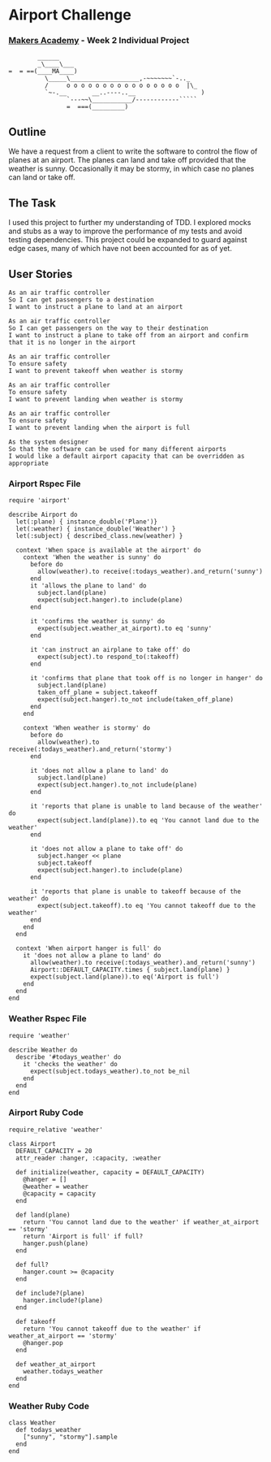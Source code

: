 # Airport Challenge
### [Makers Academy](https://www.makersacademy.com) - Week 2 Individual Project


```
        ______
        _\____\___
=  = ==(____MA____)
          \_____\___________________,-~~~~~~~`-.._
          /     o o o o o o o o o o o o o o o o  |\_
          `~-.__       __..----..__                  )
                `---~~\___________/------------`````
                =  ===(_________)

```

## Outline
We have a request from a client to write the software to control the flow of planes at an airport. The planes can land and take off provided that the weather is sunny. Occasionally it may be stormy, in which case no planes can land or take off. 

## The Task
I used this project to further my understanding of TDD. I explored mocks and stubs as a way to improve the performance of my tests and avoid testing dependencies. This project could be expanded to guard against edge cases, many of which have not been accounted for as of yet. 

## User Stories
```
As an air traffic controller 
So I can get passengers to a destination 
I want to instruct a plane to land at an airport

As an air traffic controller 
So I can get passengers on the way to their destination 
I want to instruct a plane to take off from an airport and confirm that it is no longer in the airport

As an air traffic controller 
To ensure safety 
I want to prevent takeoff when weather is stormy 

As an air traffic controller 
To ensure safety 
I want to prevent landing when weather is stormy 

As an air traffic controller 
To ensure safety 
I want to prevent landing when the airport is full 

As the system designer
So that the software can be used for many different airports
I would like a default airport capacity that can be overridden as appropriate
```

### Airport Rspec File
```
require 'airport'

describe Airport do
  let(:plane) { instance_double('Plane')}
  let(:weather) { instance_double('Weather') }
  let(:subject) { described_class.new(weather) }

  context 'When space is available at the airport' do
    context 'When the weather is sunny' do
      before do
        allow(weather).to receive(:todays_weather).and_return('sunny')
      end
      it 'allows the plane to land' do
        subject.land(plane)
        expect(subject.hanger).to include(plane)
      end

      it 'confirms the weather is sunny' do
        expect(subject.weather_at_airport).to eq 'sunny'
      end

      it 'can instruct an airplane to take off' do
        expect(subject).to respond_to(:takeoff)
      end

      it 'confirms that plane that took off is no longer in hanger' do
        subject.land(plane)
        taken_off_plane = subject.takeoff
        expect(subject.hanger).to_not include(taken_off_plane)
      end
    end

    context 'When weather is stormy' do
      before do
        allow(weather).to receive(:todays_weather).and_return('stormy')
      end

      it 'does not allow a plane to land' do
        subject.land(plane)
        expect(subject.hanger).to_not include(plane)
      end

      it 'reports that plane is unable to land because of the weather' do
        expect(subject.land(plane)).to eq 'You cannot land due to the weather'
      end

      it 'does not allow a plane to take off' do
        subject.hanger << plane
        subject.takeoff
        expect(subject.hanger).to include(plane)
      end

      it 'reports that plane is unable to takeoff because of the weather' do
        expect(subject.takeoff).to eq 'You cannot takeoff due to the weather'
      end
    end
  end

  context 'When airport hanger is full' do
    it 'does not allow a plane to land' do
      allow(weather).to receive(:todays_weather).and_return('sunny')
      Airport::DEFAULT_CAPACITY.times { subject.land(plane) }
      expect(subject.land(plane)).to eq('Airport is full')
    end
  end
end
```

### Weather Rspec File
```
require 'weather'

describe Weather do
  describe '#todays_weather' do
    it 'checks the weather' do
      expect(subject.todays_weather).to_not be_nil
    end
  end
end
```
### Airport Ruby Code
```
require_relative 'weather'

class Airport
  DEFAULT_CAPACITY = 20
  attr_reader :hanger, :capacity, :weather

  def initialize(weather, capacity = DEFAULT_CAPACITY)
    @hanger = []
    @weather = weather
    @capacity = capacity
  end

  def land(plane)
    return 'You cannot land due to the weather' if weather_at_airport == 'stormy'
    return 'Airport is full' if full?
    hanger.push(plane)
  end

  def full?
    hanger.count >= @capacity
  end

  def include?(plane)
    hanger.include?(plane)
  end

  def takeoff
    return 'You cannot takeoff due to the weather' if weather_at_airport == 'stormy'
    @hanger.pop
  end

  def weather_at_airport
    weather.todays_weather
  end
end
```

### Weather Ruby Code
```
class Weather
  def todays_weather
    ["sunny", "stormy"].sample
  end
end
```
